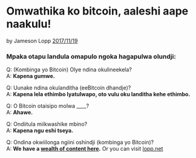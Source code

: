 # Omwathika ko bitcoin, aaleshi aape naakulu!

by Jameson Lopp [2017/11/19](https://twitter.com/lopp/status/932350908461133825)

<LanguageDropdown/>

### Mpaka otapu landula omapulo ngoka hagapulwa olundji:

Q: (Kombinga yo Bitcoin) Olye ndina okulineekela?  
A: **Kapena gumwe.**

Q: Uunake ndina okulanditha (eeBitcoin dhandje)?  
A: **Kapena lela ethimbo lyatulwapo, oto vulu oku landitha kehe ethimbo.**

Q: O Bitcoin otaisipo molwa ____?  
A: **Ahawe.**

Q: Ondiitula miikwashike mbino?  
A: **Kapena ngu eshi tseya.**


Q: Ondina okwiilonga ngiini oshindji (kombinga yo Bitcoin)?  
A: **We have a [wealth of content here](/translations).** Or you can visit [lopp.net](https://www.lopp.net/bitcoin-information.html)